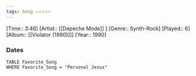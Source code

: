 ```yaml
---
tags: Song ⭐⭐⭐⭐⭐ 
---
```

[Time:: 3:46]
[Artist:: [[Depeche Mode]] ]
[Genre:: Synth-Rock]
[Played:: 6]
[Album:: [[Violator (1990)]]]
[Year:: 1990]
### Dates
````dataview
TABLE Favorite_Song
WHERE Favorite_Song = "Personal Jesus"
````